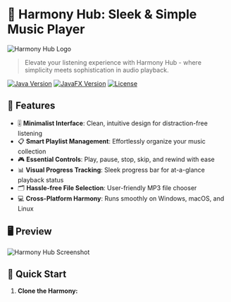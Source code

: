 # 🎵 Harmony Hub: Sleek & Simple Music Player

![Harmony Hub Logo](https://example.com/harmony-hub-logo.png)

> Elevate your listening experience with Harmony Hub - where simplicity meets sophistication in audio playback.

[![Java Version](https://img.shields.io/badge/Java-11%2B-orange)](https://www.oracle.com/java/technologies/javase-jdk11-downloads.html)
[![JavaFX Version](https://img.shields.io/badge/JavaFX-15.0.1-blue)](https://openjfx.io/)
[![License](https://img.shields.io/badge/License-MIT-green.svg)](LICENSE)

## 🌟 Features

- 🎚️ **Minimalist Interface**: Clean, intuitive design for distraction-free listening
- 📋 **Smart Playlist Management**: Effortlessly organize your music collection
- 🎮 **Essential Controls**: Play, pause, stop, skip, and rewind with ease
- 📊 **Visual Progress Tracking**: Sleek progress bar for at-a-glance playback status
- 🗂️ **Hassle-free File Selection**: User-friendly MP3 file chooser
- 💻 **Cross-Platform Harmony**: Runs smoothly on Windows, macOS, and Linux

## 🖥️ Preview

![Harmony Hub Screenshot](https://example.com/harmony-hub-screenshot.png)

## 🚀 Quick Start

1. **Clone the Harmony:**
